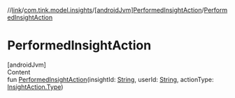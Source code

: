 //[link](../../index.md)/[com.tink.model.insights](../index.md)/[[androidJvm]PerformedInsightAction](index.md)/[PerformedInsightAction](-performed-insight-action.md)



# PerformedInsightAction  
[androidJvm]  
Content  
fun [PerformedInsightAction](-performed-insight-action.md)(insightId: [String](https://kotlinlang.org/api/latest/jvm/stdlib/kotlin/-string/index.html), userId: [String](https://kotlinlang.org/api/latest/jvm/stdlib/kotlin/-string/index.html), actionType: [InsightAction.Type](../[android-jvm]-insight-action/-type/index.md))  



